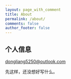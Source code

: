 ```yaml
---
layout: page_with_comment
title: About
permalink: /about/
comments: false
author_footer: false
---
```


## 个人信息

dongliang5250@outlook.com

先这样，还没想好写什么。
